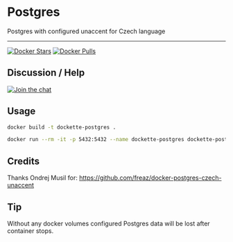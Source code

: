 # Postgres

Postgres with configured unaccent for Czech language

-----

[![Docker Stars](https://img.shields.io/docker/stars/dockette/postgres.svg?style=flat)](https://hub.docker.com/r/dockette/postgres/)
[![Docker Pulls](https://img.shields.io/docker/pulls/dockette/postgres.svg?style=flat)](https://hub.docker.com/r/dockette/postgres/)

## Discussion / Help

[![Join the chat](https://img.shields.io/gitter/room/dockette/dockette.svg?style=flat-square)](https://gitter.im/dockette/dockette?utm_source=badge&utm_medium=badge&utm_campaign=pr-badge&utm_content=badge)

## Usage

```sh
docker build -t dockette-postgres .

docker run --rm -it -p 5432:5432 --name dockette-postgres dockette-postgres

```

## Credits

Thanks Ondrej Musil for: https://github.com/freaz/docker-postgres-czech-unaccent

## Tip

Without any docker volumes configured Postgres data will be lost after container stops.